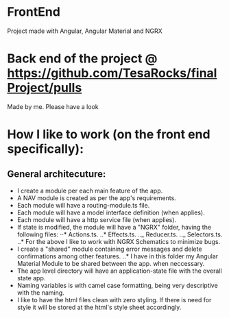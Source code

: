 # FrontEnd

Project made with Angular, Angular Material and NGRX

# Back end of the project @ https://github.com/TesaRocks/finalProject/pulls

Made by me. Please have a look

# How I like to work (on the front end specifically):

## General architecuture:

- I create a module per each main feature of the app.
- A NAV module is created as per the app's requirements.
- Each module will have a routing-module.ts file.
- Each module will have a model interface definition (when applies).
- Each module will have a http service file (when applies).
- If state is modified, the module will have a "NGRX" folder, having the following files:
  ⋅⋅* Actions.ts.
  ..* Effects.ts.
  .._ Reducer.ts.
  .._ Selectors.ts.
  ..\* For the above I like to work with NGRX Schematics to minimize bugs.
- I create a "shared" module containing error messages and delete confirmations among other features.
  ..\* I have in this folder my Angular Material Module to be shared between the app. when neccessary.
- The app level directory will have an application-state file with the overall state app.
- Naming variables is with camel case formatting, being very descriptive with the naming.
- I like to have the html files clean with zero styling. If there is need for style it will be stored at the html's style sheet accordingly.

